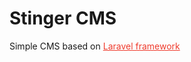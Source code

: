 <h1>Stinger CMS</h1>
<p>Simple CMS based on <a href="https://laravel.com" target="__blank" style="color: rgb(239, 59, 45);">Laravel framework</a></p>